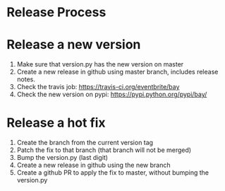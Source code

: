 # Release Process

# Release a new version
1. Make sure that version.py has the new version on master
1. Create a new release in github using master branch, includes release notes.
1. Check the travis job: https://travis-ci.org/eventbrite/bay
1. Check the new version on pypi: https://pypi.python.org/pypi/bay/

# Release a hot fix
1. Create the branch from the current version tag
1. Patch the fix to that branch (that branch will not be merged)
1. Bump the version.py (last digit)
1. Create a new release in github using the new branch
1. Create a github PR to apply the fix to master, without bumping the version.py
